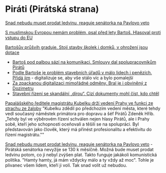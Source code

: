 # Piráti (Pirátská strana)

[Snad nebudu muset prodat ledvinu, reaguje senátorka na Pavlovo veto](https://www.idnes.cz/zpravy/domaci/senatorka-sipova-adela-ledvina-penize-mzda-prezident-veto.A250218_084730_domaci_ikro)

[S muslimskou Evropou nemám problém, psal před lety Bartoš. Hlasoval proti vstupu do EU](https://cnn.iprima.cz/s-muslimskou-evropou-nemam-problem-psal-pred-lety-bartos-hlasoval-proti-vstupu-do-eu-25242)

[Bartošův průšvih graduje. Stojí stavby školek i domků, v ohrožení jsou dotace](https://www.idnes.cz/zpravy/domaci/ivan-bartos-digitalizace-stavebni-rizeni-kolaudace.A240820_193746_domaci_vals?zdroj=sph_hp)
  * [Bartoš pod palbou sází na komunikaci. Smlouvy dal spolupracovníkům Pirátů](https://www.novinky.cz/clanek/domaci-bartos-pod-palbou-sazi-na-komunikaci-smlouvy-dal-spolupracovnikum-piratu-40484254)
  * [Podle Bartoše je problém stavebních úřadů v málo lidech i penězích. Přidá jim](https://www.idnes.cz/zpravy/domaci/ministerstvo-pro-mistni-rozvoj-komplikace-digitalni-stavebni-rizeni-ivan-bartos.A240828_122048_domaci_vank) - digitalizuje se, aby vše stálo víc a bylo pomalejší
  * [Za zpackanou digitalizaci mimořádné odměny. Bral je i obviněný z Dozimetru](https://www.idnes.cz/zpravy/domaci/digitalizace-stavebniho-rizeni-odmeny-steffel-bartos.A241003_201017_domaci_vals)
  * [Stavební řízení se skandální „dírou“. Cizí dokumenty mohl číst, kdo chtěl](https://www.idnes.cz/zpravy/domaci/stavebni-rizeni-osobni-udaje-vlada-system-ivan-bartos-pirati.A250126_190325_domaci_krd)

[Papalášského ředitele magistrátu Kubelku drží vedení Prahy ve funkci ze strachu ze žaloby](https://www.novinky.cz/clanek/domaci-papalasskeho-reditele-magistratu-kubelku-drzi-vedeni-prahy-ve-funkci-ze-strachu-ze-zaloby-40504779) "Kubelku zdědil po předchozím vedení města, které tehdy vedl současný náměstek primátora pro dopravu a šéf Pirátů Zdeněk Hřib. „Tehdy byl ve výběrovém řízení schválen nejen hlasy Pirátů, ale i Prahy sobě, kteří jeho schopnosti oceňovali a těšili se na spolupráci. Byl představován jako člověk, který má přinést profesionalitu a efektivitu do řízení magistrátu.""

[Snad nebudu muset prodat ledvinu, reaguje senátorka na Pavlovo veto](https://www.idnes.cz/zpravy/domaci/senatorka-sipova-adela-ledvina-penize-mzda-prezident-veto.A250218_084730_domaci_ikro) - Pirátská senátorka nevyžije se 130 k měsíčně. Možná bude muset prodat ledvinu potom, co ji nebyl zvýšen plat. Takto funguje jakákoli komunistická politika. "Hamty hamty, já mám vždycky málo a ty vždy až moc". Tohle je plivanec všem lidem, kteří ji volí. Tak snad volit už nebudou.
